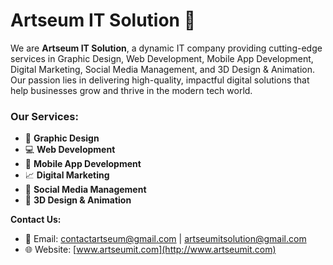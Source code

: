 # Artseum IT Solution 🚀

We are **Artseum IT Solution**, a dynamic IT company providing cutting-edge services in Graphic Design, Web Development, Mobile App Development, Digital Marketing, Social Media Management, and 3D Design & Animation. Our passion lies in delivering high-quality, impactful digital solutions that help businesses grow and thrive in the modern tech world.

### Our Services:
- 🎨 **Graphic Design**  
- 💻 **Web Development**  
- 📱 **Mobile App Development**  
- 📈 **Digital Marketing**  
- 📱 **Social Media Management**  
- 🎥 **3D Design & Animation**

**Contact Us:**
- 📧 Email:  [contactartseum@gmail.com](mailto:contactartseum@gmail.com) | [artseumitsolution@gmail.com](mailto:artseumitsolution@gmail.com)  
- 🌐 Website: [www.artseumit.com](http://www.artseumit.com)

<!---
Artseumit/Artseumit is a ✨ special ✨ repository because its `README.md` (this file) appears on your GitHub profile.
You can click the Preview link to take a look at your changes.
--->
